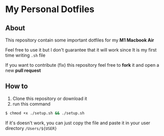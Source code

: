 # My Personal Dotfiles

## About
This repository contain some important dotfiles for my **M1 Macbook Air**

Feel free to use it but I don't guarantee that it will work since It is my first time writing `.sh` file

If you want to contribute (fix) this repository feel free to **fork** it and open a new **pull request**
## How to
1. Clone this repository or download it
2. run this command
```sh
$ chmod +x ./setup.sh && ./setup.sh
```

If it's doesn't work, you can just copy the file and paste it in your user directory `/Users/${USER}`
